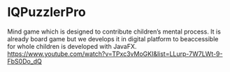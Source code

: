 # IQPuzzlerPro
Mind game which is designed to contribute children’s mental process. It is already board game but we develops it in digital platform to beaccessible for whole children is developed with JavaFX.
https://www.youtube.com/watch?v=TPxc3vMoGKI&list=LLurp-7W7LWt-9-FbS0Do_dQ
